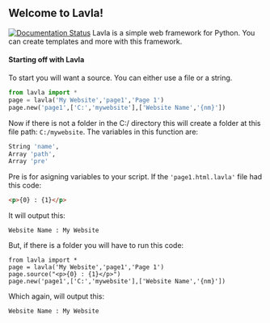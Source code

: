 ## Welcome to Lavla!
[![Documentation Status](https://readthedocs.org/projects/lavla/badge/?version=latest)](http://lavla.readthedocs.io/en/latest/?badge=latest)
Lavla is a simple web framework for Python.  You can create templates and more with this framework.

#### Starting off with Lavla
To start you will want a source.  You can either use a file or a string.
```python
from lavla import *
page = lavla('My Website','page1','Page 1')
page.new('page1',['C:','mywebsite'],['Website Name','{nm}'])
```

Now if there is not a folder in the C:/ directory this will create a folder at this file path: ```C:/mywebsite```.  The variables in this function are:
```python
String 'name',
Array 'path',
Array 'pre'
```
Pre is for asigning variables to your script.  If the ```'page1.html.lavla'``` file had this code:
```html
<p>{0} : {1}</p>
```
It will output this:
```
Website Name : My Website
```
But, if there is a folder you will have to run this code:
```
from lavla import *
page = lavla('My Website','page1','Page 1')
page.source("<p>{0} : {1}</p>")
page.new('page1',['C:','mywebsite'],['Website Name','{nm}'])
```
Which again, will output this:
```
Website Name : My Website
```
